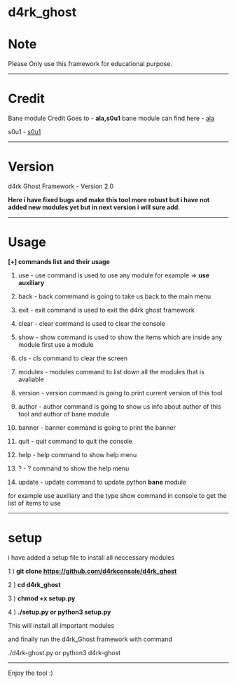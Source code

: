 # d4rk_ghost



# Note

Please Only use this framework for educational purpose.

 ---
 
 
# Credit 



Bane module Credit Goes to -  __ala,s0u1__ 
bane module can find here - [ala](https://github.com/AlaBouali/bane)

s0u1 - [s0u1](https://github.com/HLoTW)

---



# Version
d4rk Ghost Framework - Version 2.0

__Here i have fixed bugs and make this tool more robust but i have not added new modules yet but in next version i will sure add.__

---

# Usage

__[+] commands list and their usage__


1) use - use command is used to use any module for example => __use auxiliary__

2) back - back commmand is going to take us back to the main menu 

3) exit - exit command is used to exit the d4rk ghost framework

4) clear - clear command is used to clear the console 

5) show -  show command is used to show the items which are inside any module first use a module

6) cls - cls command to clear the screen

8) modules - modules command to list down all the modules that is avaliable

9) version - version command is going to print current version of this tool
 
10) author - author command is going to show us info about author of this tool and author of bane module
 
11) banner - banner command is going to print the banner
 
12) quit - quit command to quit the console
 
13) help - help command to show help menu

14) ? - ? command to show the help menu
  
15)  update - update command to update python __bane__ module

for example use auxiliary and the type show command in console to get the list of items to use 

---

# setup 

i have added a setup file to install all neccessary modules 


1 ) __git clone https://github.com/d4rkconsole/d4rk_ghost__

2 ) __cd d4rk_ghost__

3 ) __chmod +x setup.py__

4 )   __./setup.py or python3 setup.py__

This will install all important modules 

and finally run the d4rk_Ghost framework with command

./d4rk-ghost.py or python3 d4rk-ghost 

--- 

Enjoy  the tool :) 






